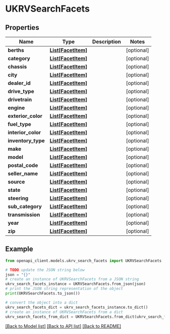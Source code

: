 # UKRVSearchFacets


## Properties

Name | Type | Description | Notes
------------ | ------------- | ------------- | -------------
**berths** | [**List[FacetItem]**](FacetItem.md) |  | [optional] 
**category** | [**List[FacetItem]**](FacetItem.md) |  | [optional] 
**chassis** | [**List[FacetItem]**](FacetItem.md) |  | [optional] 
**city** | [**List[FacetItem]**](FacetItem.md) |  | [optional] 
**dealer_id** | [**List[FacetItem]**](FacetItem.md) |  | [optional] 
**drive_type** | [**List[FacetItem]**](FacetItem.md) |  | [optional] 
**drivetrain** | [**List[FacetItem]**](FacetItem.md) |  | [optional] 
**engine** | [**List[FacetItem]**](FacetItem.md) |  | [optional] 
**exterior_color** | [**List[FacetItem]**](FacetItem.md) |  | [optional] 
**fuel_type** | [**List[FacetItem]**](FacetItem.md) |  | [optional] 
**interior_color** | [**List[FacetItem]**](FacetItem.md) |  | [optional] 
**inventory_type** | [**List[FacetItem]**](FacetItem.md) |  | [optional] 
**make** | [**List[FacetItem]**](FacetItem.md) |  | [optional] 
**model** | [**List[FacetItem]**](FacetItem.md) |  | [optional] 
**postal_code** | [**List[FacetItem]**](FacetItem.md) |  | [optional] 
**seller_name** | [**List[FacetItem]**](FacetItem.md) |  | [optional] 
**source** | [**List[FacetItem]**](FacetItem.md) |  | [optional] 
**state** | [**List[FacetItem]**](FacetItem.md) |  | [optional] 
**steering** | [**List[FacetItem]**](FacetItem.md) |  | [optional] 
**sub_category** | [**List[FacetItem]**](FacetItem.md) |  | [optional] 
**transmission** | [**List[FacetItem]**](FacetItem.md) |  | [optional] 
**year** | [**List[FacetItem]**](FacetItem.md) |  | [optional] 
**zip** | [**List[FacetItem]**](FacetItem.md) |  | [optional] 

## Example

```python
from openapi_client.models.ukrv_search_facets import UKRVSearchFacets

# TODO update the JSON string below
json = "{}"
# create an instance of UKRVSearchFacets from a JSON string
ukrv_search_facets_instance = UKRVSearchFacets.from_json(json)
# print the JSON string representation of the object
print(UKRVSearchFacets.to_json())

# convert the object into a dict
ukrv_search_facets_dict = ukrv_search_facets_instance.to_dict()
# create an instance of UKRVSearchFacets from a dict
ukrv_search_facets_from_dict = UKRVSearchFacets.from_dict(ukrv_search_facets_dict)
```
[[Back to Model list]](../README.md#documentation-for-models) [[Back to API list]](../README.md#documentation-for-api-endpoints) [[Back to README]](../README.md)



